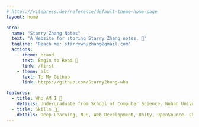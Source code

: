 ```yaml
---
# https://vitepress.dev/reference/default-theme-home-page
layout: home

hero:
  name: "Starry Zhang Notes"
  text: "A Website for storing Starry Zhang notes. 📒"
  tagline: "Reach me: starrywhuzhang@gmail.com"
  actions:
    - theme: brand
      text: Begin to Read 📖
      link: /first
    - theme: alt
      text: To My Github
      link: https://github.com/StarryZhang-whu

features:
  - title: Who AM I 🤔️
    details: Undergraduate from School of Computer Science. Wuhan University. UTC+8. Feel free to contact me on WeChat /starrywhu-zhang/.
  - title: Skills 🧑‍💻
    details: Deep Learning, NLP, Web Development, Unity, OpenSource. Chasing Artificial General Intelligence.
---
```


